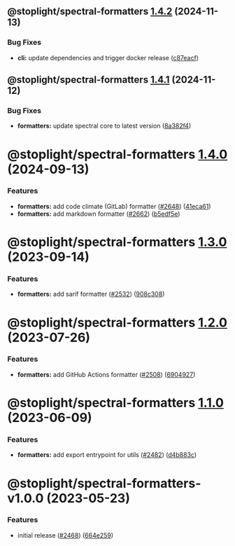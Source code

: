 ## @stoplight/spectral-formatters [1.4.2](https://github.com/stoplightio/spectral/compare/@stoplight/spectral-formatters-1.4.1...@stoplight/spectral-formatters-1.4.2) (2024-11-13)


### Bug Fixes

* **cli:** update dependencies and trigger docker release ([c87eacf](https://github.com/stoplightio/spectral/commit/c87eacff7c6d97ec139cc66623e4b0b27158a0cc))

## @stoplight/spectral-formatters [1.4.1](https://github.com/stoplightio/spectral/compare/@stoplight/spectral-formatters-1.4.0...@stoplight/spectral-formatters-1.4.1) (2024-11-12)


### Bug Fixes

* **formatters:** update spectral core to latest version ([8a382f4](https://github.com/stoplightio/spectral/commit/8a382f4c40cdd2089e3404668c30552300be94eb))

# @stoplight/spectral-formatters [1.4.0](https://github.com/stoplightio/spectral/compare/@stoplight/spectral-formatters-1.3.0...@stoplight/spectral-formatters-1.4.0) (2024-09-13)


### Features

* **formatters:** add code climate (GitLab) formatter ([#2648](https://github.com/stoplightio/spectral/issues/2648)) ([41eca61](https://github.com/stoplightio/spectral/commit/41eca612d292520142ace3bd97cde630c33366f1))
* **formatters:** add markdown formatter ([#2662](https://github.com/stoplightio/spectral/issues/2662)) ([b5edf5e](https://github.com/stoplightio/spectral/commit/b5edf5e9b61c986097e6d77988489ed12a48611f))

# @stoplight/spectral-formatters [1.3.0](https://github.com/stoplightio/spectral/compare/@stoplight/spectral-formatters-1.2.0...@stoplight/spectral-formatters-1.3.0) (2023-09-14)


### Features

* **formatters:** add sarif formatter ([#2532](https://github.com/stoplightio/spectral/issues/2532)) ([908c308](https://github.com/stoplightio/spectral/commit/908c3081df514dbb11c5f6b379f5ad49442c1e0c))

# @stoplight/spectral-formatters [1.2.0](https://github.com/stoplightio/spectral/compare/@stoplight/spectral-formatters-1.1.0...@stoplight/spectral-formatters-1.2.0) (2023-07-26)


### Features

* **formatters:** add GitHub Actions formatter ([#2508](https://github.com/stoplightio/spectral/issues/2508)) ([6904927](https://github.com/stoplightio/spectral/commit/69049275e9b39d1b22d8d04ef8a47b630b6b1380))

# @stoplight/spectral-formatters [1.1.0](https://github.com/stoplightio/spectral/compare/@stoplight/spectral-formatters-v1.0.0...@stoplight/spectral-formatters-1.1.0) (2023-06-09)


### Features

* **formatters:** add export entrypoint for utils ([#2482](https://github.com/stoplightio/spectral/issues/2482)) ([d4b883c](https://github.com/stoplightio/spectral/commit/d4b883c8739ca9eeeebff7f67620e210ac653796))

# @stoplight/spectral-formatters-v1.0.0 (2023-05-23)

### Features

- initial release ([#2468](https://github.com/stoplightio/spectral/issues/2468)) ([664e259](https://github.com/stoplightio/spectral/commit/664e25927f31ca24beebecf78ac373668328de23))
